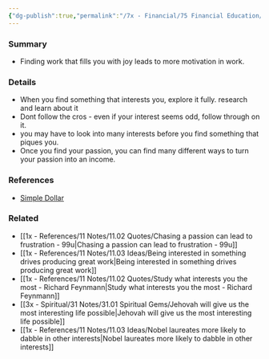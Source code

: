 ```yaml
---
{"dg-publish":true,"permalink":"/7x - Financial/75 Financial Education/75.01 Financial Notes/Find and work toward what you are passionate about/","title":"Find and work toward what you are passionate about","created":"2023-08-27T12:59:59.708+03:00","updated":"2024-02-14T20:17:37.994+03:00"}
---
```



### Summary
- Finding work that fills you with joy leads to more motivation in work.

### Details
- When you find something that interests you, explore it fully. research and learn about it
- Dont follow the cros - even if your interest seems odd, follow through on it.
- you may have to look into many interests before you find something that piques you.
- Once you find your passion, you can find many different ways to turn your passion into an income.

### References
- [Simple Dollar](https://web.archive.org/web/20110902020254/http://www.thesimpledollar.com/)

### Related
- [[1x - References/11 Notes/11.02 Quotes/Chasing a passion can lead to frustration - 99u\|Chasing a passion can lead to frustration - 99u]]
- [[1x - References/11 Notes/11.03 Ideas/Being interested in something drives producing great work\|Being interested in something drives producing great work]]
- [[1x - References/11 Notes/11.02 Quotes/Study what interests you the most - Richard Feynmann\|Study what interests you the most - Richard Feynmann]]
- [[3x - Spiritual/31 Notes/31.01 Spiritual Gems/Jehovah will give us the most interesting life possible\|Jehovah will give us the most interesting life possible]]
- [[1x - References/11 Notes/11.03 Ideas/Nobel laureates more likely to dabble in other interests\|Nobel laureates more likely to dabble in other interests]]